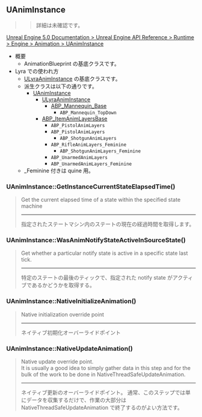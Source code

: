 ## UAnimInstance

>> 詳細は未確認です。

[Unreal Engine 5.0 Documentation > Unreal Engine API Reference > Runtime > Engine > Animation > UAnimInstance](https://docs.unrealengine.com/5.1/en-US/API/Runtime/Engine/Animation/UAnimInstance/)

* 概要
	* AnimationBlueprint の基底クラスです。
* Lyra での使われ方
	* [ULyraAnimInstance] の基底クラスです。
	* 派生クラスは以下の通りです。
		* [UAnimInstance]
			* [ULyraAnimInstance]
				* [ABP_Mannequin_Base]
					* `ABP_Mannequin_TopDown`
			* [ABP_ItemAnimLayersBase]
				* `ABP_PistolAnimLayers`
				* `ABP_PistolAnimLayers`
					* `ABP_ShotgunAnimLayers`
				* `ABP_RifleAnimLayers_Feminine`
					* `ABP_ShotgunAnimLayers_Feminine`
				* `ABP_UnarmedAnimLayers`
				* `ABP_UnarmedAnimLayers_Feminine`
	* _Feminine 付きは quine 用。


### UAnimInstance::GetInstanceCurrentStateElapsedTime()

> Get the current elapsed time of a state within the specified state machine  
> 
> ----
> 指定されたステートマシン内のステートの現在の経過時間を取得します。


### UAnimInstance::WasAnimNotifyStateActiveInSourceState()

> Get whether a particular notify state is active in a specific state last tick.  
> 
> ----
> 特定のステートの最後のティックで、指定された notify state がアクティブであるかどうかを取得する。


### UAnimInstance::NativeInitializeAnimation()

> Native initialization override point  
> 
> ----
> ネイティブ初期化オーバーライドポイント  


### UAnimInstance::NativeUpdateAnimation()

> Native update override point.   
> It is usually a good idea to simply gather data in this step and for the bulk of the work to be done in NativeThreadSafeUpdateAnimation.  
>
> ----
> ネイティブ更新のオーバーライドポイント。
> 通常、このステップでは単にデータを収集するだけで、作業の大部分は NativeThreadSafeUpdateAnimation で終了するのがよい方法です。


<!--- ページ内のリンク --->

<!--- 自前の画像へのリンク --->

<!--- generated --->
[ABP_ItemAnimLayersBase]: ../../Lyra/ABP/ABP_ItemAnimLayersBase.md#abp_itemanimlayersbase
[ABP_Mannequin_Base]: ../../Lyra/ABP/ABP_Mannequin_Base.md#abp_mannequin_base
[ULyraAnimInstance]: ../../Lyra/Animation/ULyraAnimInstance.md#ulyraaniminstance
[UAnimInstance]: ../../UE/Animation/UAnimInstance.md#uaniminstance
